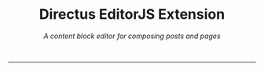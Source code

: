 <div align="center">

# Directus EditorJS Extension

*A content block editor for composing posts and pages*

<br>

***

<br></div>
